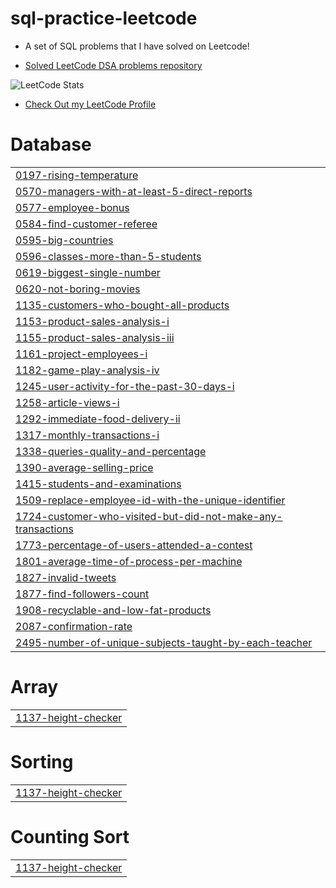# sql-practice-leetcode
- A set of SQL problems that I have solved on Leetcode!

- [Solved LeetCode DSA problems repository](https://github.com/HirenRupchandani/leetcode-submissions)

![LeetCode Stats](https://leetcard.jacoblin.cool/Hiren_Rupchandani?theme=dark&font=Voces&ext=heatmap)

- [Check Out my LeetCode Profile](https://leetcode.com/u/Hiren_Rupchandani/)


# Database
|  |
| ------- |
| [0197-rising-temperature](https://github.com/HirenRupchandani/sql-practice-leetcode/tree/master/0197-rising-temperature) |
| [0570-managers-with-at-least-5-direct-reports](https://github.com/HirenRupchandani/sql-practice-leetcode/tree/master/0570-managers-with-at-least-5-direct-reports) |
| [0577-employee-bonus](https://github.com/HirenRupchandani/sql-practice-leetcode/tree/master/0577-employee-bonus) |
| [0584-find-customer-referee](https://github.com/HirenRupchandani/sql-practice-leetcode/tree/master/0584-find-customer-referee) |
| [0595-big-countries](https://github.com/HirenRupchandani/sql-practice-leetcode/tree/master/0595-big-countries) |
| [0596-classes-more-than-5-students](https://github.com/HirenRupchandani/sql-practice-leetcode/tree/master/0596-classes-more-than-5-students) |
| [0619-biggest-single-number](https://github.com/HirenRupchandani/sql-practice-leetcode/tree/master/0619-biggest-single-number) |
| [0620-not-boring-movies](https://github.com/HirenRupchandani/sql-practice-leetcode/tree/master/0620-not-boring-movies) |
| [1135-customers-who-bought-all-products](https://github.com/HirenRupchandani/sql-practice-leetcode/tree/master/1135-customers-who-bought-all-products) |
| [1153-product-sales-analysis-i](https://github.com/HirenRupchandani/sql-practice-leetcode/tree/master/1153-product-sales-analysis-i) |
| [1155-product-sales-analysis-iii](https://github.com/HirenRupchandani/sql-practice-leetcode/tree/master/1155-product-sales-analysis-iii) |
| [1161-project-employees-i](https://github.com/HirenRupchandani/sql-practice-leetcode/tree/master/1161-project-employees-i) |
| [1182-game-play-analysis-iv](https://github.com/HirenRupchandani/sql-practice-leetcode/tree/master/1182-game-play-analysis-iv) |
| [1245-user-activity-for-the-past-30-days-i](https://github.com/HirenRupchandani/sql-practice-leetcode/tree/master/1245-user-activity-for-the-past-30-days-i) |
| [1258-article-views-i](https://github.com/HirenRupchandani/sql-practice-leetcode/tree/master/1258-article-views-i) |
| [1292-immediate-food-delivery-ii](https://github.com/HirenRupchandani/sql-practice-leetcode/tree/master/1292-immediate-food-delivery-ii) |
| [1317-monthly-transactions-i](https://github.com/HirenRupchandani/sql-practice-leetcode/tree/master/1317-monthly-transactions-i) |
| [1338-queries-quality-and-percentage](https://github.com/HirenRupchandani/sql-practice-leetcode/tree/master/1338-queries-quality-and-percentage) |
| [1390-average-selling-price](https://github.com/HirenRupchandani/sql-practice-leetcode/tree/master/1390-average-selling-price) |
| [1415-students-and-examinations](https://github.com/HirenRupchandani/sql-practice-leetcode/tree/master/1415-students-and-examinations) |
| [1509-replace-employee-id-with-the-unique-identifier](https://github.com/HirenRupchandani/sql-practice-leetcode/tree/master/1509-replace-employee-id-with-the-unique-identifier) |
| [1724-customer-who-visited-but-did-not-make-any-transactions](https://github.com/HirenRupchandani/sql-practice-leetcode/tree/master/1724-customer-who-visited-but-did-not-make-any-transactions) |
| [1773-percentage-of-users-attended-a-contest](https://github.com/HirenRupchandani/sql-practice-leetcode/tree/master/1773-percentage-of-users-attended-a-contest) |
| [1801-average-time-of-process-per-machine](https://github.com/HirenRupchandani/sql-practice-leetcode/tree/master/1801-average-time-of-process-per-machine) |
| [1827-invalid-tweets](https://github.com/HirenRupchandani/sql-practice-leetcode/tree/master/1827-invalid-tweets) |
| [1877-find-followers-count](https://github.com/HirenRupchandani/sql-practice-leetcode/tree/master/1877-find-followers-count) |
| [1908-recyclable-and-low-fat-products](https://github.com/HirenRupchandani/sql-practice-leetcode/tree/master/1908-recyclable-and-low-fat-products) |
| [2087-confirmation-rate](https://github.com/HirenRupchandani/sql-practice-leetcode/tree/master/2087-confirmation-rate) |
| [2495-number-of-unique-subjects-taught-by-each-teacher](https://github.com/HirenRupchandani/sql-practice-leetcode/tree/master/2495-number-of-unique-subjects-taught-by-each-teacher) |
# Array
|  |
| ------- |
| [1137-height-checker](https://github.com/HirenRupchandani/sql-practice-leetcode/tree/master/1137-height-checker) |
# Sorting
|  |
| ------- |
| [1137-height-checker](https://github.com/HirenRupchandani/sql-practice-leetcode/tree/master/1137-height-checker) |
# Counting Sort
|  |
| ------- |
| [1137-height-checker](https://github.com/HirenRupchandani/sql-practice-leetcode/tree/master/1137-height-checker) |